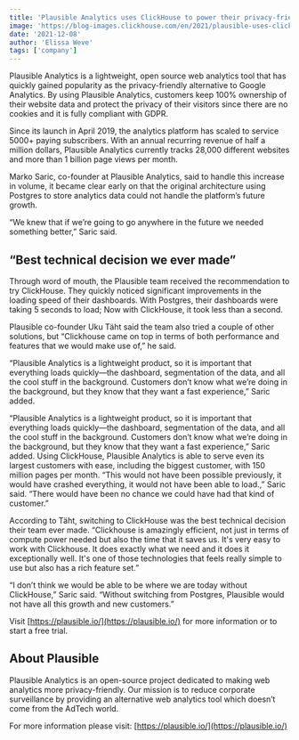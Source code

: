 ```yaml
---
title: 'Plausible Analytics uses ClickHouse to power their privacy-friendly Google Analytics alternative'
image: 'https://blog-images.clickhouse.com/en/2021/plausible-uses-clickHouse-to-power-privacy-friendly-google-analytics-alternative/featured.jpg'
date: '2021-12-08'
author: 'Elissa Weve'
tags: ['company']
---
```


Plausible Analytics is a lightweight, open source web analytics tool that has quickly gained popularity as the privacy-friendly alternative to Google Analytics. By using Plausible Analytics, customers keep 100% ownership of their website data and protect the privacy of their visitors since there are no cookies and it is fully compliant with GDPR.

Since its launch in April 2019, the analytics platform has scaled to service 5000+ paying subscribers. With an annual recurring revenue of half a million dollars, Plausible Analytics currently tracks 28,000 different websites and more than 1 billion page views per month.

Marko Saric, co-founder at Plausible Analytics, said to handle this increase in volume, it became clear early on that the original architecture using Postgres to store analytics data could not handle the platform’s future growth. 

“We knew that if we’re going to go anywhere in the future we needed something better,” Saric said.

## “Best technical decision we ever made”

Through word of mouth, the Plausible team received the recommendation to try ClickHouse. They quickly noticed significant improvements in the loading speed of their dashboards. With Postgres, their dashboards were taking 5 seconds to load; Now with ClickHouse, it took less than a second. 

Plausible co-founder Uku Täht said the team also tried a couple of other solutions, but “Clickhouse came on top in terms of both performance and features that we would make use of,” he said.

“Plausible Analytics is a lightweight product, so it is important that everything loads quickly—the dashboard, segmentation of the data, and all the cool stuff in the background. Customers don’t know what we’re doing in the background, but they know that they want a fast experience,” Saric added.

“Plausible Analytics is a lightweight product, so it is important that everything loads quickly—the dashboard, segmentation of the data, and all the cool stuff in the background. Customers don’t know what we’re doing in the background, but they know that they want a fast experience,” Saric added. Using ClickHouse, Plausible Analytics is able to serve even its largest customers with ease, including the biggest customer, with 150 million pages per month. “This would not have been possible previously, it would have crashed everything, it would not have been able to load.,” Saric said. “There would have been no chance we could have had that kind of customer.”

According to Täht, switching to ClickHouse was the best technical decision their team ever made. “Clickhouse is amazingly efficient, not just in terms of compute power needed but also the time that it saves us. It's very easy to work with Clickhouse. It does exactly what we need and it does it exceptionally well. It's one of those technologies that feels really simple to use but also has a rich feature set.”

“I don’t think we would be able to be where we are today without ClickHouse,” Saric said. “Without switching from Postgres, Plausible would not have all this growth and new customers.”

Visit [https://plausible.io/](https://plausible.io/) for more information or to start a free trial.

## About Plausible

Plausible Analytics is an open-source project dedicated to making web analytics more privacy-friendly. Our mission is to reduce corporate surveillance by providing an alternative web analytics tool which doesn’t come from the AdTech world.

For more information please visit: [https://plausible.io/](https://plausible.io/)


